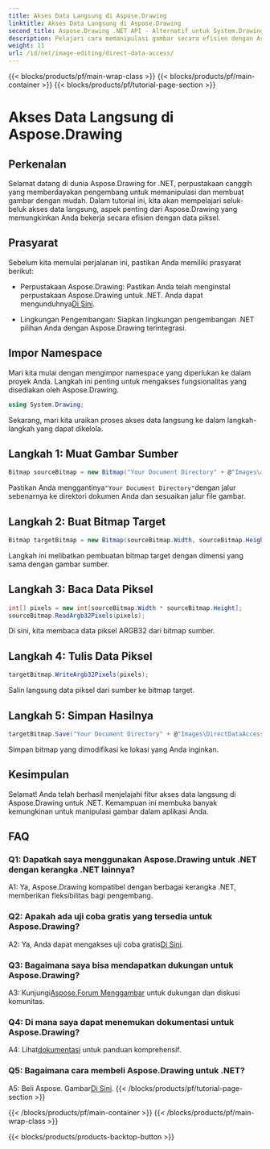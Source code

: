 ```yaml
---
title: Akses Data Langsung di Aspose.Drawing
linktitle: Akses Data Langsung di Aspose.Drawing
second_title: Aspose.Drawing .NET API - Alternatif untuk System.Drawing.Common
description: Pelajari cara memanipulasi gambar secara efisien dengan Aspose.Drawing untuk .NET. Selami akses data langsung dengan panduan langkah demi langkah kami.
weight: 11
url: /id/net/image-editing/direct-data-access/
---
```


{{< blocks/products/pf/main-wrap-class >}}
{{< blocks/products/pf/main-container >}}
{{< blocks/products/pf/tutorial-page-section >}}

# Akses Data Langsung di Aspose.Drawing

## Perkenalan

Selamat datang di dunia Aspose.Drawing for .NET, perpustakaan canggih yang memberdayakan pengembang untuk memanipulasi dan membuat gambar dengan mudah. Dalam tutorial ini, kita akan mempelajari seluk-beluk akses data langsung, aspek penting dari Aspose.Drawing yang memungkinkan Anda bekerja secara efisien dengan data piksel.

## Prasyarat

Sebelum kita memulai perjalanan ini, pastikan Anda memiliki prasyarat berikut:

-  Perpustakaan Aspose.Drawing: Pastikan Anda telah menginstal perpustakaan Aspose.Drawing untuk .NET. Anda dapat mengunduhnya[Di Sini](https://releases.aspose.com/drawing/net/).

- Lingkungan Pengembangan: Siapkan lingkungan pengembangan .NET pilihan Anda dengan Aspose.Drawing terintegrasi.

## Impor Namespace

Mari kita mulai dengan mengimpor namespace yang diperlukan ke dalam proyek Anda. Langkah ini penting untuk mengakses fungsionalitas yang disediakan oleh Aspose.Drawing.

```csharp
using System.Drawing;
```

Sekarang, mari kita uraikan proses akses data langsung ke dalam langkah-langkah yang dapat dikelola.

## Langkah 1: Muat Gambar Sumber

```csharp
Bitmap sourceBitmap = new Bitmap("Your Document Directory" + @"Images\aspose_logo.png");
```

 Pastikan Anda menggantinya`"Your Document Directory"`dengan jalur sebenarnya ke direktori dokumen Anda dan sesuaikan jalur file gambar.

## Langkah 2: Buat Bitmap Target

```csharp
Bitmap targetBitmap = new Bitmap(sourceBitmap.Width, sourceBitmap.Height, System.Drawing.Imaging.PixelFormat.Format32bppPArgb);
```

Langkah ini melibatkan pembuatan bitmap target dengan dimensi yang sama dengan gambar sumber.

## Langkah 3: Baca Data Piksel

```csharp
int[] pixels = new int[sourceBitmap.Width * sourceBitmap.Height];
sourceBitmap.ReadArgb32Pixels(pixels);
```

Di sini, kita membaca data piksel ARGB32 dari bitmap sumber.

## Langkah 4: Tulis Data Piksel

```csharp
targetBitmap.WriteArgb32Pixels(pixels);
```

Salin langsung data piksel dari sumber ke bitmap target.

## Langkah 5: Simpan Hasilnya

```csharp
targetBitmap.Save("Your Document Directory" + @"Images\DirectDataAccess_out.png");
```

Simpan bitmap yang dimodifikasi ke lokasi yang Anda inginkan.

## Kesimpulan

Selamat! Anda telah berhasil menjelajahi fitur akses data langsung di Aspose.Drawing untuk .NET. Kemampuan ini membuka banyak kemungkinan untuk manipulasi gambar dalam aplikasi Anda.

## FAQ

### Q1: Dapatkah saya menggunakan Aspose.Drawing untuk .NET dengan kerangka .NET lainnya?

A1: Ya, Aspose.Drawing kompatibel dengan berbagai kerangka .NET, memberikan fleksibilitas bagi pengembang.

### Q2: Apakah ada uji coba gratis yang tersedia untuk Aspose.Drawing?

 A2: Ya, Anda dapat mengakses uji coba gratis[Di Sini](https://releases.aspose.com/).

### Q3: Bagaimana saya bisa mendapatkan dukungan untuk Aspose.Drawing?

 A3: Kunjungi[Aspose.Forum Menggambar](https://forum.aspose.com/c/diagram/17) untuk dukungan dan diskusi komunitas.

### Q4: Di mana saya dapat menemukan dokumentasi untuk Aspose.Drawing?

A4: Lihat[dokumentasi](https://reference.aspose.com/drawing/net/) untuk panduan komprehensif.

### Q5: Bagaimana cara membeli Aspose.Drawing untuk .NET?

 A5: Beli Aspose. Gambar[Di Sini](https://purchase.aspose.com/buy).
{{< /blocks/products/pf/tutorial-page-section >}}

{{< /blocks/products/pf/main-container >}}
{{< /blocks/products/pf/main-wrap-class >}}

{{< blocks/products/products-backtop-button >}}
